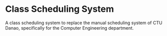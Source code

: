 # Class Scheduling System
A class scheduling system to replace the manual scheduling system of CTU Danao, specifically for the Computer Engineering department. 
